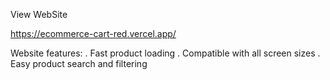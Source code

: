 
View WebSite

https://ecommerce-cart-red.vercel.app/

Website features:
. Fast product loading
. Compatible with all screen sizes
. Easy product search and filtering
